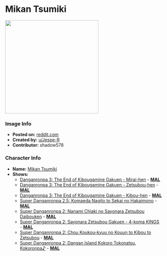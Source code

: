 # Mikan Tsumiki

<img src="https://raw.githubusercontent.com/shadow578/Project-Padoru/master/Padoru/U_Jespe-R/danganronpa-mikan-tsumiki.png" height="300">

### Image Info
* **Posted on:**     [reddit.com](https://www.reddit.com/r/Padoru/comments/fim5y1/daily_padoru_74_mikan_tsumiki_danganronpa/)
* **Created by:**    [u/Jespe-R](https://github.com/shadow578/Project-Padoru/blob/master/table-of-contents/creators/uJespeR.md)
* **Contributor:**   shadow578

### Character Info
* **Name:**   [Mikan Tsumiki](https://myanimelist.net/character/73221)
* **Shows:**
  * [Danganronpa 3: The End of Kibougamine Gakuen - Mirai-hen](https://github.com/shadow578/Project-Padoru/blob/master/table-of-contents/shows/Danganronpa3TheEndofKibougamineGakuenMiraihen.md) - [__MAL__](https://myanimelist.net/anime/32189/Danganronpa_3__The_End_of_Kibougamine_Gakuen_-_Mirai-hen)
  * [Danganronpa 3: The End of Kibougamine Gakuen - Zetsubou-hen](https://github.com/shadow578/Project-Padoru/blob/master/table-of-contents/shows/Danganronpa3TheEndofKibougamineGakuenZetsubouhen.md) - [__MAL__](https://myanimelist.net/anime/33028/Danganronpa_3__The_End_of_Kibougamine_Gakuen_-_Zetsubou-hen)
  * [Danganronpa 3: The End of Kibougamine Gakuen - Kibou-hen](https://github.com/shadow578/Project-Padoru/blob/master/table-of-contents/shows/Danganronpa3TheEndofKibougamineGakuenKibouhen.md) - [__MAL__](https://myanimelist.net/anime/34103/Danganronpa_3__The_End_of_Kibougamine_Gakuen_-_Kibou-hen)
  * [Super Danganronpa 2.5: Komaeda Nagito to Sekai no Hakaimono](https://github.com/shadow578/Project-Padoru/blob/master/table-of-contents/shows/SuperDanganronpa25KomaedaNagitotoSekainoHakaimono.md) - [__MAL__](https://myanimelist.net/anime/34152/Super_Danganronpa_25__Komaeda_Nagito_to_Sekai_no_Hakaimono)
  * [Super Danganronpa 2: Nanami Chiaki no Sayonara Zetsubou Daibouken](https://github.com/shadow578/Project-Padoru/blob/master/table-of-contents/shows/SuperDanganronpa2NanamiChiakinoSayonaraZetsubouDaibouken.md) - [__MAL__](https://myanimelist.net/manga/44229/Super_Danganronpa_2__Nanami_Chiaki_no_Sayonara_Zetsubou_Daibouken)
  * [Super Danganronpa 2: Sayonara Zetsubou Gakuen - 4-koma KINGS](https://github.com/shadow578/Project-Padoru/blob/master/table-of-contents/shows/SuperDanganronpa2SayonaraZetsubouGakuen4komaKINGS.md) - [__MAL__](https://myanimelist.net/manga/44243/Super_Danganronpa_2__Sayonara_Zetsubou_Gakuen_-_4-koma_KINGS)
  * [Super Danganronpa 2: Chou Koukou-kyuu no Kouun to Kibou to Zetsubou](https://github.com/shadow578/Project-Padoru/blob/master/table-of-contents/shows/SuperDanganronpa2ChouKoukoukyuunoKouuntoKiboutoZetsubou.md) - [__MAL__](https://myanimelist.net/manga/48441/Super_Danganronpa_2__Chou_Koukou-kyuu_no_Kouun_to_Kibou_to_Zetsubou)
  * [Super Danganronpa 2: Dangan Island Kokoro Tokonatsu, Kokoronpa♪](https://github.com/shadow578/Project-Padoru/blob/master/table-of-contents/shows/SuperDanganronpa2DanganIslandKokoroTokonatsuKokoronpa.md) - [__MAL__](https://myanimelist.net/manga/51575/Super_Danganronpa_2__Dangan_Island_Kokoro_Tokonatsu_Kokoronpa♪)


